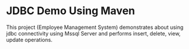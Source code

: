 # JDBC Demo Using Maven
This project (Employee Management System) demonstrates about using jdbc connectivity using Mssql Server and performs insert, delete, view, update operations.
